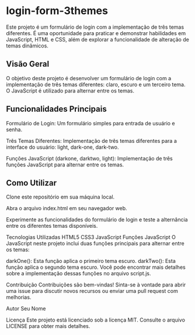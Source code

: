 # login-form-3themes

Este projeto é um formulário de login com a implementação de três temas diferentes. É uma oportunidade para praticar e demonstrar habilidades em JavaScript, HTML e CSS, além de explorar a funcionalidade de alteração de temas dinâmicos.

## Visão Geral
O objetivo deste projeto é desenvolver um formulário de login com a implementação de três temas diferentes: claro, escuro e um terceiro tema. O JavaScript é utilizado para alternar entre os temas.

## Funcionalidades Principais
Formulário de Login: Um formulário simples para entrada de usuário e senha.

Três Temas Diferentes: Implementação de três temas diferentes para a interface do usuário: light, dark-one, dark-two.

Funções JavaScript (darkone, darktwo, light): Implementação de três funções JavaScript para alternar entre os temas.

## Como Utilizar
Clone este repositório em sua máquina local.


Abra o arquivo index.html em seu navegador web.

Experimente as funcionalidades do formulário de login e teste a alternância entre os diferentes temas disponíveis.

Tecnologias Utilizadas
HTML5
CSS3
JavaScript
Funções JavaScript
O JavaScript neste projeto inclui duas funções principais para alternar entre os temas:

darkOne(): Esta função aplica o primeiro tema escuro.
darkTwo(): Esta função aplica o segundo tema escuro.
Você pode encontrar mais detalhes sobre a implementação dessas funções no arquivo script.js.

Contribuição
Contribuições são bem-vindas! Sinta-se à vontade para abrir uma issue para discutir novos recursos ou enviar uma pull request com melhorias.

Autor
Seu Nome

Licença
Este projeto está licenciado sob a licença MIT. Consulte o arquivo LICENSE para obter mais detalhes.

